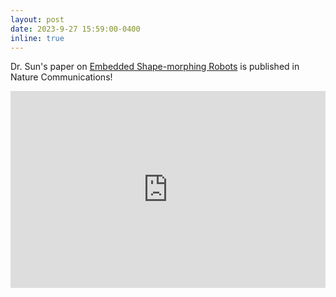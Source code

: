 ```yaml
---
layout: post
date: 2023-9-27 15:59:00-0400
inline: true
---
```


Dr. Sun's paper on [Embedded Shape-morphing Robots](https://www.nature.com/articles/s41467-023-41708-6) is published in Nature Communications!


<div class="row mt-2">
  <div class="col-sm mt-3 mt-md-0">
    <div style="max-width: 550px;">
      <iframe 
        width="100%" 
        height="315" 
        src="https://www.youtube.com/embed/VfX_Ih8IMf0" 
        title="Sp2025 final project" 
        frameborder="0" 
        allow="accelerometer; autoplay; clipboard-write; encrypted-media; gyroscope; picture-in-picture; web-share" 
        allowfullscreen>
      </iframe>
    </div>
  </div>
</div>
